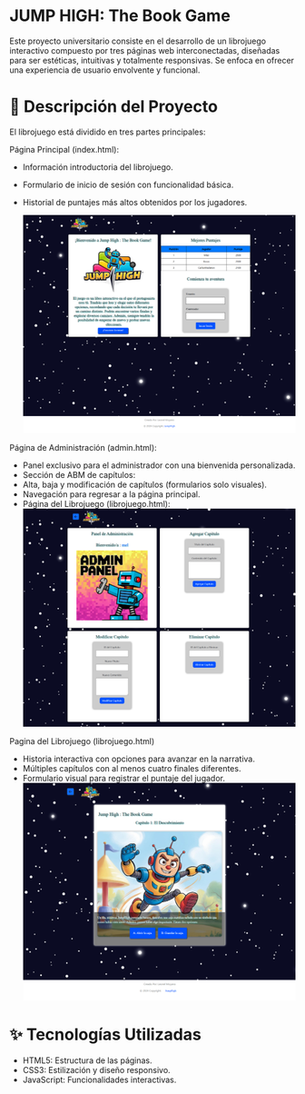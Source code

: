 # JUMP HIGH: The Book Game

Este proyecto universitario consiste en el desarrollo de un librojuego interactivo compuesto por tres páginas web interconectadas, diseñadas para ser estéticas, intuitivas y totalmente responsivas. Se enfoca en ofrecer una experiencia de usuario envolvente y funcional.

# 📝 Descripción del Proyecto

El librojuego está dividido en tres partes principales:

Página Principal (index.html):

* Información introductoria del librojuego.

* Formulario de inicio de sesión con funcionalidad básica.

* Historial de puntajes más altos obtenidos por los jugadores.

  ![Vista previa del librojuego](multimedia/indexjuego.jpg)

 Página de Administración (admin.html):

* Panel exclusivo para el administrador con una bienvenida personalizada.
* Sección de ABM de capítulos:
* Alta, baja y modificación de capítulos (formularios solo visuales).
* Navegación para regresar a la página principal.
* Página del Librojuego (librojuego.html):
  ![Vista previa del librojuego](multimedia/adminjuego.jpg)
  
Pagina del Librojuego (librojuego.html)

* Historia interactiva con opciones para avanzar en la narrativa.
* Múltiples capítulos con al menos cuatro finales diferentes.
* Formulario visual para registrar el puntaje del jugador.
  ![Vista previa del librojuego](multimedia/librojuego.jpg)

# ✨ Tecnologías Utilizadas

* HTML5: Estructura de las páginas.
* CSS3: Estilización y diseño responsivo.
* JavaScript: Funcionalidades interactivas.
